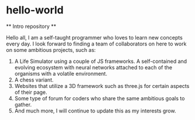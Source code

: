 # hello-world

** Intro repository **

Hello all, I am a self-taught programmer who loves to learn new concepts every day. I look forward to finding a team of collaborators on here to work on some ambitious projects, such as:

1. A Life Simulator using a couple of JS frameworks. A self-contained and evolving ecosystem with neural networks attached to each of the organisms with a volatile environment.
2. A chess variant.
3. Websites that utilize a 3D framework such as three.js for certain aspects of their page.
4. Some type of forum for coders who share the same ambitious goals to gather.
5. And much more, I will continue to update this as my interests grow.
